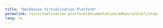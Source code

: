 ```yaml
---
title: "Deckhouse Virtualization Platform"
permalink: ru/virtualization-platform/documentation/admin/install/steps/initial.html
lang: ru
---
```

